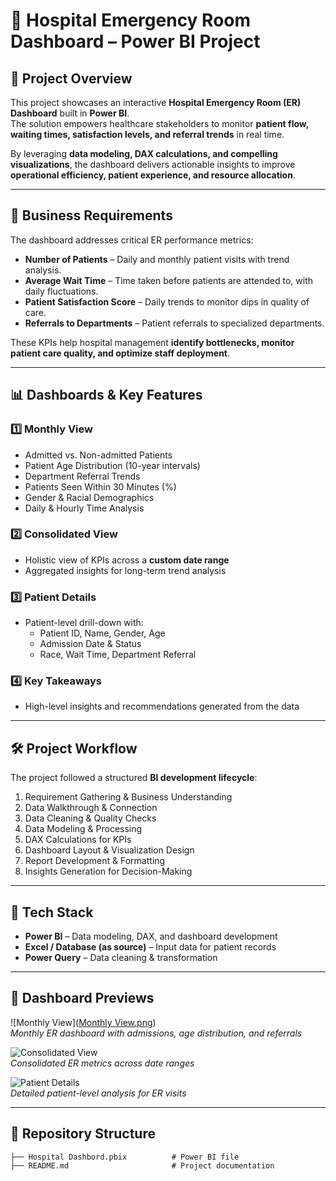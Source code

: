 # 🏥 Hospital Emergency Room Dashboard – Power BI Project  

## 📌 Project Overview  
This project showcases an interactive **Hospital Emergency Room (ER) Dashboard** built in **Power BI**.  
The solution empowers healthcare stakeholders to monitor **patient flow, waiting times, satisfaction levels, and referral trends** in real time.  

By leveraging **data modeling, DAX calculations, and compelling visualizations**, the dashboard delivers actionable insights to improve **operational efficiency, patient experience, and resource allocation**.  

---

## 🎯 Business Requirements  
The dashboard addresses critical ER performance metrics:  

- **Number of Patients** – Daily and monthly patient visits with trend analysis.  
- **Average Wait Time** – Time taken before patients are attended to, with daily fluctuations.  
- **Patient Satisfaction Score** – Daily trends to monitor dips in quality of care.  
- **Referrals to Departments** – Patient referrals to specialized departments.  

These KPIs help hospital management **identify bottlenecks, monitor patient care quality, and optimize staff deployment**.  

---

## 📊 Dashboards & Key Features  

### 1️⃣ Monthly View  
- Admitted vs. Non-admitted Patients  
- Patient Age Distribution (10-year intervals)  
- Department Referral Trends  
- Patients Seen Within 30 Minutes (%)  
- Gender & Racial Demographics  
- Daily & Hourly Time Analysis  

### 2️⃣ Consolidated View  
- Holistic view of KPIs across a **custom date range**  
- Aggregated insights for long-term trend analysis  

### 3️⃣ Patient Details  
- Patient-level drill-down with:  
  - Patient ID, Name, Gender, Age  
  - Admission Date & Status  
  - Race, Wait Time, Department Referral  

### 4️⃣ Key Takeaways  
- High-level insights and recommendations generated from the data  

---

## 🛠️ Project Workflow  
The project followed a structured **BI development lifecycle**:  

1. Requirement Gathering & Business Understanding  
2. Data Walkthrough & Connection  
3. Data Cleaning & Quality Checks  
4. Data Modeling & Processing  
5. DAX Calculations for KPIs  
6. Dashboard Layout & Visualization Design  
7. Report Development & Formatting  
8. Insights Generation for Decision-Making  

---

## 🚀 Tech Stack  
- **Power BI** – Data modeling, DAX, and dashboard development  
- **Excel / Database (as source)** – Input data for patient records  
- **Power Query** – Data cleaning & transformation  

---

## 📸 Dashboard Previews  
 

![Monthly View]([Monthly View.png](https://github.com/Sandeepcr2001/Hospital-Dashbord/blob/6813e2723bebe58fc66279ec529db2683c298ce0/Monthly%20View.png))  
*Monthly ER dashboard with admissions, age distribution, and referrals*  

![Consolidated View](images/consolidated_view.png)  
*Consolidated ER metrics across date ranges*  

![Patient Details](images/patient_details.png)  
*Detailed patient-level analysis for ER visits*  

---

## 📂 Repository Structure  
```plaintext
├── Hospital Dashbord.pbix          # Power BI file
├── README.md                       # Project documentation

